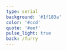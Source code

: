 ```yaml
---
type: serial
background: '#1f183a'
color: '#ccd'
quote: '#eef'
pulse_light: true
back: /furry
---
```

